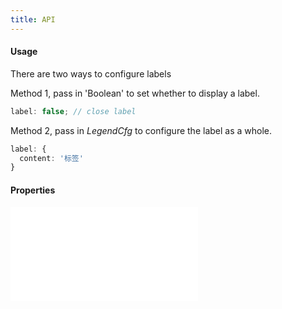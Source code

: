 ```yaml
---
title: API
---
```


#### Usage

There are two ways to configure labels

Method 1, pass in 'Boolean' to set whether to display a label.

```ts
label: false; // close label
```

Method 2, pass in _LegendCfg_ to configure the label as a whole.

```ts
label: {
  content: '标签'
}
```

#### Properties

<embed src="@/docs/common/label.en.md"></embed>
